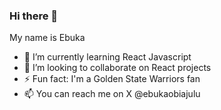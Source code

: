 ### Hi there 👋
My name is Ebuka
- 🌱 I’m currently learning React Javascript
- 👯 I’m looking to collaborate on React projects
- ⚡ Fun fact: I'm a Golden State Warriors fan
- 📫 You can reach me on X @ebukaobiajulu 

<!--
**ebukaobiajulu/ebukaobiajulu** is a ✨ _special_ ✨ repository because its `README.md` (this file) appears on your GitHub profile.

Here are some ideas to get you started:

- 🔭 I’m currently working on ...
- 🌱 I’m currently learning ...
- 👯 I’m looking to collaborate on ...
- 🤔 I’m looking for help with ...
- 💬 Ask me about ...
- 📫 How to reach me: ...
- 😄 Pronouns: ...
- ⚡ Fun fact: ...
-->
